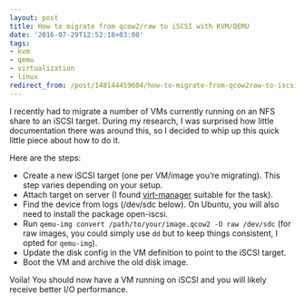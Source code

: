 ```yaml
---
layout: post
title: How to migrate from qcow2/raw to iSCSI with KVM/QEMU
date: '2016-07-29T12:52:18+03:00'
tags:
- kvm
- qemu
- virtualization
- linux
redirect_from: /post/148144459604/how-to-migrate-from-qcow2raw-to-iscsi-with
---
```

I recently had to migrate a number of VMs currently running on an NFS share to an iSCSI target. During my research, I was surprised how little documentation there was around this, so I decided to whip up this quick little piece about how to do it.

Here are the steps:

*   Create a new iSCSI target (one per VM/image you’re migrating). This step varies depending on your setup.
*   Attach target on server (I found [virt-manager](https://virt-manager.org/) suitable for the task).
*   Find the device from logs (/dev/sdc below). On Ubuntu, you will also need to install the package open-iscsi.
*   Run `qemu-img convert /path/to/your/image.qcow2 -O raw /dev/sdc` (for raw images, you could simply use `dd` but to keep things consistent, I opted for `qemu-img`).
*   Update the disk config in the VM definition to point to the iSCSI target.
*   Boot the VM and archive the old disk image.

Voila! You should now have a VM running on iSCSI and you will likely receive better I/O performance.
